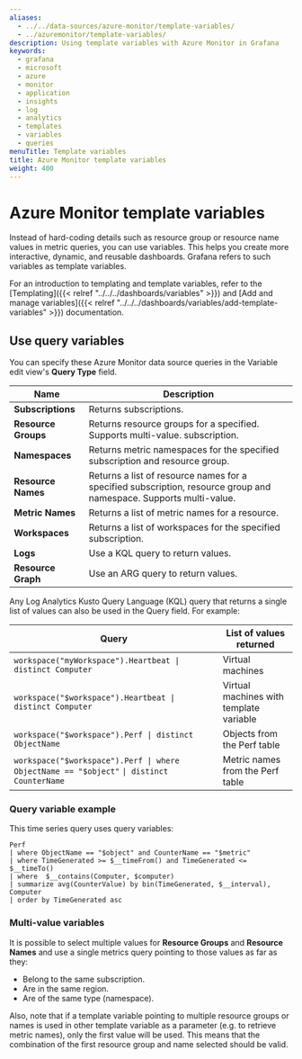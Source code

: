 ```yaml
---
aliases:
  - ../../data-sources/azure-monitor/template-variables/
  - ../azuremonitor/template-variables/
description: Using template variables with Azure Monitor in Grafana
keywords:
  - grafana
  - microsoft
  - azure
  - monitor
  - application
  - insights
  - log
  - analytics
  - templates
  - variables
  - queries
menuTitle: Template variables
title: Azure Monitor template variables
weight: 400
---
```


# Azure Monitor template variables

Instead of hard-coding details such as resource group or resource name values in metric queries, you can use variables.
This helps you create more interactive, dynamic, and reusable dashboards.
Grafana refers to such variables as template variables.

For an introduction to templating and template variables, refer to the [Templating]({{< relref "../../../dashboards/variables" >}}) and [Add and manage variables]({{< relref "../../../dashboards/variables/add-template-variables" >}}) documentation.

## Use query variables

You can specify these Azure Monitor data source queries in the Variable edit view's **Query Type** field.

| Name                | Description                                                                                                        |
| ------------------- | ------------------------------------------------------------------------------------------------------------------ |
| **Subscriptions**   | Returns subscriptions.                                                                                             |
| **Resource Groups** | Returns resource groups for a specified. Supports multi-value. subscription.                                       |
| **Namespaces**      | Returns metric namespaces for the specified subscription and resource group.                                       |
| **Resource Names**  | Returns a list of resource names for a specified subscription, resource group and namespace. Supports multi-value. |
| **Metric Names**    | Returns a list of metric names for a resource.                                                                     |
| **Workspaces**      | Returns a list of workspaces for the specified subscription.                                                       |
| **Logs**            | Use a KQL query to return values.                                                                                  |
| **Resource Graph**  | Use an ARG query to return values.                                                                                 |

Any Log Analytics Kusto Query Language (KQL) query that returns a single list of values can also be used in the Query field.
For example:

| Query                                                                                     | List of values returned                 |
| ----------------------------------------------------------------------------------------- | --------------------------------------- |
| `workspace("myWorkspace").Heartbeat \| distinct Computer`                                 | Virtual machines                        |
| `workspace("$workspace").Heartbeat \| distinct Computer`                                  | Virtual machines with template variable |
| `workspace("$workspace").Perf \| distinct ObjectName`                                     | Objects from the Perf table             |
| `workspace("$workspace").Perf \| where ObjectName == "$object"` `\| distinct CounterName` | Metric names from the Perf table        |

### Query variable example

This time series query uses query variables:

```kusto
Perf
| where ObjectName == "$object" and CounterName == "$metric"
| where TimeGenerated >= $__timeFrom() and TimeGenerated <= $__timeTo()
| where  $__contains(Computer, $computer)
| summarize avg(CounterValue) by bin(TimeGenerated, $__interval), Computer
| order by TimeGenerated asc
```

### Multi-value variables

It is possible to select multiple values for **Resource Groups** and **Resource Names** and use a single metrics query pointing to those values as far as they:

- Belong to the same subscription.
- Are in the same region.
- Are of the same type (namespace).

Also, note that if a template variable pointing to multiple resource groups or names is used in other template variable as a parameter (e.g. to retrieve metric names), only the first value will be used. This means that the combination of the first resource group and name selected should be valid.
